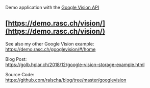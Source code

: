 
Demo application with the [Google Vision API](https://cloud.google.com/vision/)

## [https://demo.rasc.ch/vision/](https://demo.rasc.ch/vision/)


See also my other Google Vision example:    
https://demo.rasc.ch/googlevision/#/home

Blog Post:     
https://golb.hplar.ch/2018/12/google-vision-storage-example.html

Source Code:    
https://github.com/ralscha/blog/tree/master/googlevision
